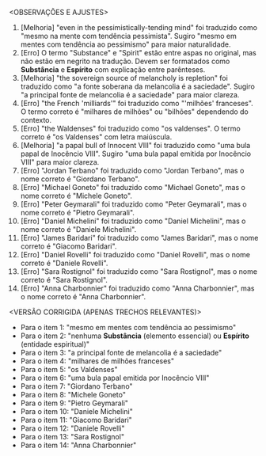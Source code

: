 <OBSERVAÇÕES E AJUSTES>
1. [Melhoria] "even in the pessimistically-tending mind" foi traduzido como "mesmo na mente com tendência pessimista". Sugiro "mesmo em mentes com tendência ao pessimismo" para maior naturalidade.
2. [Erro] O termo "Substance" e "Spirit" estão entre aspas no original, mas não estão em negrito na tradução. Devem ser formatados como **Substância** e **Espírito** com explicação entre parênteses.
3. [Melhoria] "the sovereign source of melancholy is repletion" foi traduzido como "a fonte soberana da melancolia é a saciedade". Sugiro "a principal fonte de melancolia é a saciedade" para maior clareza.
4. [Erro] "the French 'milliards'" foi traduzido como "'milhões' franceses". O termo correto é "milhares de milhões" ou "bilhões" dependendo do contexto.
5. [Erro] "the Waldenses" foi traduzido como "os valdenses". O termo correto é "os Valdenses" com letra maiúscula.
6. [Melhoria] "a papal bull of Innocent VIII" foi traduzido como "uma bula papal de Inocêncio VIII". Sugiro "uma bula papal emitida por Inocêncio VIII" para maior clareza.
7. [Erro] "Jordan Terbano" foi traduzido como "Jordan Terbano", mas o nome correto é "Giordano Terbano".
8. [Erro] "Michael Goneto" foi traduzido como "Michael Goneto", mas o nome correto é "Michele Goneto".
9. [Erro] "Peter Geymarali" foi traduzido como "Peter Geymarali", mas o nome correto é "Pietro Geymarali".
10. [Erro] "Daniel Michelini" foi traduzido como "Daniel Michelini", mas o nome correto é "Daniele Michelini".
11. [Erro] "James Baridari" foi traduzido como "James Baridari", mas o nome correto é "Giacomo Baridari".
12. [Erro] "Daniel Rovelli" foi traduzido como "Daniel Rovelli", mas o nome correto é "Daniele Rovelli".
13. [Erro] "Sara Rostignol" foi traduzido como "Sara Rostignol", mas o nome correto é "Sara Rostignol".
14. [Erro] "Anna Charbonnier" foi traduzido como "Anna Charbonnier", mas o nome correto é "Anna Charbonnier".

<VERSÃO CORRIGIDA (APENAS TRECHOS RELEVANTES)>
- Para o item 1: "mesmo em mentes com tendência ao pessimismo"
- Para o item 2: "nenhuma **Substância** (elemento essencial) ou **Espírito** (entidade espiritual)"
- Para o item 3: "a principal fonte de melancolia é a saciedade"
- Para o item 4: "milhares de milhões franceses"
- Para o item 5: "os Valdenses"
- Para o item 6: "uma bula papal emitida por Inocêncio VIII"
- Para o item 7: "Giordano Terbano"
- Para o item 8: "Michele Goneto"
- Para o item 9: "Pietro Geymarali"
- Para o item 10: "Daniele Michelini"
- Para o item 11: "Giacomo Baridari"
- Para o item 12: "Daniele Rovelli"
- Para o item 13: "Sara Rostignol"
- Para o item 14: "Anna Charbonnier"